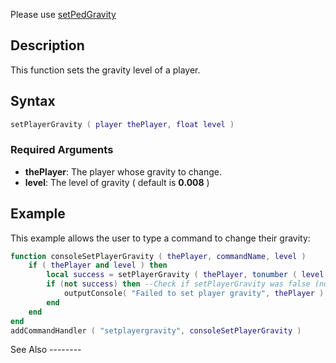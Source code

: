 Please use [setPedGravity](/docs/setPedGravity.md "wikilink")

Description
-----------

This function sets the gravity level of a player.

Syntax
------

``` lua
setPlayerGravity ( player thePlayer, float level )
```

### Required Arguments

-   **thePlayer**: The player whose gravity to change.
-   **level**: The level of gravity ( default is <b>0.008</b> )

Example
-------

<section name="Server" class="server" show="true">
This example allows the user to type a command to change their gravity:

``` lua
function consoleSetPlayerGravity ( thePlayer, commandName, level )
    if ( thePlayer and level ) then
        local success = setPlayerGravity ( thePlayer, tonumber ( level ) )  -- Sets the gravity
        if (not success) then --Check if setPlayerGravity was false (not successful)
            outputConsole( "Failed to set player gravity", thePlayer )  -- If success is false, meaning gravity could not be set, this message will show
        end
    end
end
addCommandHandler ( "setplayergravity", consoleSetPlayerGravity )
```

</section>
See Also
--------

